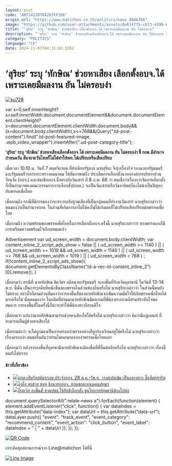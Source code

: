 ```yaml
---
layout: post
code: "ART24110704263YF106"
origin_url: "https://www.matichon.co.th/politics/news_4886366"
image: "https://github.com/user-attachments/assets/6a614f7b-cb73-4390-8ff7-663d63acaf96"
title: "‘สุริยะ’ ระบุ ‘ทักษิณ’ ช่วยหาเสียง เลือกตั้งอบจ.ได้ เพราะเคยมีผลงาน ยัน ไม่ครอบงำ"
description: "'สุริยะ' ระบุ 'ทักษิณ' ช่วยหาเสียงเลือกตั้งอบจ.ได้ เพราะเคยมีผลงาน ยัน ไม่ครอบงำ ชี้ กกต.มีอำนาจกำหนดวัน ลั่นจะจะวันไหยก็ไม่ได้ทำให้พท.ได้เปรียบหรือเสียเปรียบ"
category: "POLITICS"
language: "th"
date: 2024-11-07T04:31:03.536Z
---
```


# ‘สุริยะ’ ระบุ ‘ทักษิณ’ ช่วยหาเสียง เลือกตั้งอบจ.ได้ เพราะเคยมีผลงาน ยัน ไม่ครอบงำ

[![](https://www.matichon.co.th/wp-content/uploads/2024/11/su728-1.jpg "su728")](https://www.matichon.co.th/wp-content/uploads/2024/11/su728-1.jpg)

var x=0;self.innerHeight?x=self.innerWidth:document.documentElement&&document.documentElement.clientHeight?x=document.documentElement.clientWidth:document.body&&(x=document.body.clientWidth),x<=768&&jQuery(".td-post-content").find(".td-post-featured-image, .wpb\_video\_wrapper").insertAfter(".ud-post-category-title");

**‘สุริยะ’ ระบุ ‘ทักษิณ’ ช่วยหาเสียงเลือกตั้งอบจ.ได้ เพราะเคยมีผลงาน ยัน ไม่ครอบงำ ชี้ กกต.มีอำนาจกำหนดวัน ลั่นจะจะวันไหยก็ไม่ได้ทำให้พท.ได้เปรียบหรือเสียเปรียบ**

เมื่อเวลา 10.10 น. วันที่ 7 พฤศจิกายน ที่ทำเนียบรัฐบาล นายสุริยะ จึงรุ่งเรื่องกิจ รองนายกรัฐมนตรี และรัฐมนตรีว่าการกระทรวงคมนาคม ให้สัมภาษณ์ถึง ประเด็นการเลือกตั้งนายกองค์การบริหารส่วนจังหวัด (อบจ.) และสมาชิกอบจ.ซึ่งตรงกับวันเสาร์ ที่ 8 ก.พ. 68 ว่า ตนเชื่อว่าเรื่องการจัดการเลือกตั้งก็เป็นอำนาจของคณะกรรมการการเลือกตั้ง(กกต.) จะเป็นวันเสาร์หรือวันอาทิตย์ก็คงไม่น่าเป็นปัญหากับพรรคเพื่อไทย

เมื่อถามถึง กรณีที่มีการมองว่าจะกระทบกับฐานเสียงที่เป็นกลุ่มคนที่ทำงานวันเสาร์ นายสุริยะกล่าวว่า ตนมองว่าเป็นอำนาจกกต. ในส่วนที่เกิดการลาไม่ได้คงไม่ได้เกิดผลที่ได้เปรียบเสียเปรียบต่อพรรคเพื่อไทย

เมื่อถามถึง ความพร้อมของพรรคเพื่อไทยในการเลือกตั้งอบจ.ครั้งนี้ นายสุริยะกล่าวว่า ทางพรรคเองก็มีการเตรียมความพร้อมไว้เกือบหมดแล้ว

Advertisement var ud\_screen\_width = document.body.clientWidth; var content\_inline\_2\_script\_ads\_show = false || ( ud\_screen\_width >= 1140 ) || ( ud\_screen\_width >= 1019 && ud\_screen\_width < 1140 ) || ( ud\_screen\_width >= 768 && ud\_screen\_width < 1019 ) || ( ud\_screen\_width < 768 ) ; if(!content\_inline\_2\_script\_ads\_show){ document.getElementsByClassName("td-a-rec-id-content\_inline\_2")\[0\].remove(); }

เมื่อถามว่า กรณีที่ นายทักษิณ ชินวัตร อดีตนายกรัฐมนตรี จะลงพื้นที่จังหวัดอุดรธานี ในวันที่ 13-14 พ.ย. นี้นั้น เป็นการรุกคืบที่หนักขึ้นของพรรคในส่วนท้องถิ่นหรือไม่ นายสุริยะกล่าวว่า ในส่วนนี้ตนยังไม่ทราบ อย่างไรก็ตามส่วนที่มองว่าการลงพื้นที่ของนายทักษิณจะเพิ่มความมั่นใจให้กับพรรคเพื่อไทยได้มากหรือไม่ นั้นตนมองว่า ในอดีตที่ผ่านมานายทักษิณมีผลงานที่พี่น้องทางภาคอีสานประทับใจพอสมควร การลงพื้นที่ในครั้งนี้ก็น่าจะทำให้พี่น้องชาวอีสานดีใจ

เมื่อถามว่า แปลว่านายทักษิณสามารถช่วยหาเสียงได้ใช่หรือไม่ นายสุริยะกล่าวว่า คิดว่ามีกฎเกณฑ์ ที่สามารถเป็นผู้ช่วยหาเสียงได้

เมื่อถามต่อว่า จะไม่ถูกมองเป็นการครอบงำพรรคอย่างที่ถูกร้องเรียนอยู่ใช่หรือไม่ นายสุริยะกล่าวว่า เรื่องครอบงำ ตนขอยืนยันว่าท่านไม่เคยมาครอบงำพรรคเพื่อไทยเลย

เมื่อถามว่า หลังจากลงพื้นที่อุดรธานีนายทักษิณจะมีลงพื้นที่ที่อื่นต่ออีกหรือไม่ นายสุริยะกล่าวว่า เรื่องนี้ตนยังไม่ทราบ

#### ข่าวที่เกี่ยวข้อง

*   [![](https://www.matichon.co.th/wp-content/uploads/2024/10/728-161.jpg)กกต.เปิดรับสมัครกกต.ประจำอบจ. 28 ต.ค.-1พ.ย. วางสเปกเข้ม เป็นกลางทาง ซื่อสัตย์สุจริต](https://www.matichon.co.th/politics/news_4850944)
*   [![](https://www.matichon.co.th/wp-content/uploads/2024/06/E14.jpg)อุ๊งอิ๊ง ลุยช่วย ชาญ ชิงนายกอบจ. อ้อนขอคะแนนคนปทุมฯ](https://www.matichon.co.th/politics/news_4654429)
*   [![](https://www.matichon.co.th/wp-content/uploads/2024/06/j728-1.jpg)บิ๊กแจ๊ส ลงพื้นที่ ชวนปชช.ใช้สิทธิเลือกตั้ง ชูนโยบายปทุมธานีต้องไปต่อ](https://www.matichon.co.th/region/news_4607780)

document.querySelectorAll(".relate-news a").forEach(function(element) { element.addEventListener("click", function() { var dataIndex = this.getAttribute("data-index"); var dataUrl = this.getAttribute("data-url"); dataLayer.push({ "event": "track\_event", "event\_category": "recommend\_content", "event\_action": "click\_button", "event\_label": dataIndex + " | " + dataUrl }); }); });

[![QR Code](https://www.matichon.co.th/wp-content/uploads/2023/07/wob1371z.jpg)](https://lin.ee/ht0nDxX)

เกาะติดทุกสถานการณ์จาก Line@matichon ได้ที่นี่

[![Line Image](https://www.matichon.co.th/wp-content/uploads/2023/07/th.png)](https://lin.ee/ht0nDxX)